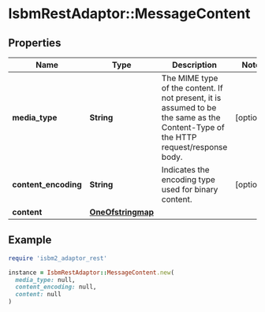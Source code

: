 # IsbmRestAdaptor::MessageContent

## Properties

| Name | Type | Description | Notes |
| ---- | ---- | ----------- | ----- |
| **media_type** | **String** | The MIME type of the content. If not present, it is assumed to be the same as the Content-Type of the HTTP request/response body. | [optional] |
| **content_encoding** | **String** | Indicates the encoding type used for binary content. | [optional] |
| **content** | [**OneOfstringmap**](OneOfstringmap.md) |  |  |

## Example

```ruby
require 'isbm2_adaptor_rest'

instance = IsbmRestAdaptor::MessageContent.new(
  media_type: null,
  content_encoding: null,
  content: null
)
```

